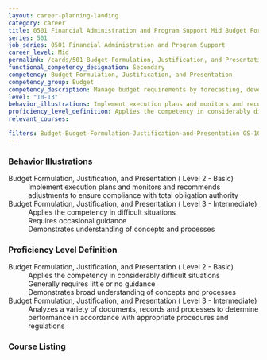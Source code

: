 ```yaml
---
layout: career-planning-landing
category: career
title: 0501 Financial Administration and Program Support Mid Budget Formulation, Justification, and Presentation
series: 501
job_series: 0501 Financial Administration and Program Support
career_level: Mid
permalink: /cards/501-Budget-Formulation, Justification, and Presentation-Mid
functional_competency_designation: Secondary
competency: Budget Formulation, Justification, and Presentation
competency_group: Budget
competency_description: Manage budget requirements by forecasting, developing and justifying budgets in compliance with statutory/regulatory guidance. 
level: "10-13"
behavior_illustrations: Implement execution plans and monitors and recommends adjustments to ensure compliance with total obligation authority ? Applies the competency in difficult situations ? Requires occasional guidance ? Demonstrates understanding of concepts and processes
proficiency_level_definition: Applies the competency in considerably difficult situations ? Generally requires little or no guidance ? Demonstrates broad understanding of concepts and processes ? Analyzes a variety of documents, records and processes to determine performance in accordance with appropriate procedures and regulations
relevant_courses: 

filters: Budget-Budget-Formulation-Justification-and-Presentation GS-10-13 series-0501
---
```


<div class="desktop:grid-col-4 margin-y-205">
  <div class="border-top-05 bg-white padding-2 shadow-5 height-full members-hover border-1px border-gray-30 radius-lg">
  <h3>Behavior Illustrations</h3>
  <dl class="text-base"><dt>Budget Formulation, Justification, and Presentation ( Level 2 - Basic)</dt><dd>Implement execution plans and monitors and recommends adjustments to ensure compliance with total obligation authority</dd><dt>Budget Formulation, Justification, and Presentation ( Level 3 - Intermediate)</dt><dd>Applies the competency in difficult situations </dd><dd> Requires occasional guidance </dd><dd> Demonstrates understanding of concepts and processes</dd></dl>
  </div>
</div>
<div class="desktop:grid-col-4 margin-y-205">
<div class="border-top-05 bg-white padding-2 shadow-5 height-full members-hover border-1px border-gray-30 radius-lg">
  <h3>Proficiency Level Definition</h3>
  <dl class="text-base"><dt>Budget Formulation, Justification, and Presentation ( Level 2 - Basic)</dt><dd>Applies the competency in considerably difficult situations </dd><dd> Generally requires little or no guidance </dd><dd> Demonstrates broad understanding of concepts and processes</dd><dt>Budget Formulation, Justification, and Presentation ( Level 3 - Intermediate)</dt><dd>Analyzes a variety of documents, records and processes to determine performance in accordance with appropriate procedures and regulations</dd></dl>
  </div>
</div>
<div class="desktop:grid-col-4 margin-y-205">
<div class="border-top-05 bg-white padding-2 shadow-5 height-full members-hover border-1px border-gray-30 radius-lg">
  <h3>Course Listing</h3>
  <ul class="text-base">
  
  </ul>
  </div>
</div>